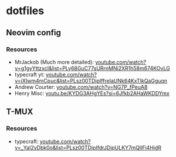 # dotfiles

## Neovim config

### Resources

- MrJackob (Much more detailed): [youtube.com/watch?v=g1gyYttzxcI&list=PLy68GuC77sURrnMNi2XR1h58m674KOvLG](https://www.youtube.com/watch?v=g1gyYttzxcI&list=PLy68GuC77sURrnMNi2XR1h58m674KOvLG)
- typecraft yt: [youtube.com/watch?v=iXIwm4mCpuc&list=PLsz00TDipIffreIaUNk64KxTIkQaGguqn](https://www.youtube.com/watch?v=iXIwm4mCpuc&list=PLsz00TDipIffreIaUNk64KxTIkQaGguqn)
- Andrew Courter: [youtube.com/watch?v=NG7P_fPeuA8](https://www.youtube.com/watch?v=NG7P_fPeuA8)
- Henry Misc: [youtu.be/KYDG3AHgYEs?si=6Jfkb2AHaWKDDYmx](https://youtu.be/KYDG3AHgYEs?si=6Jfkb2AHaWKDDYmx)

## T-MUX

### Resources

- typecraft: [youtube.com/watch?v=\_YaI2vDbk0o&list=PLsz00TDipIfdrJDjpULKY7mQlIFi4HjdR](https://www.youtube.com/watch?v=_YaI2vDbk0o&list=PLsz00TDipIfdrJDjpULKY7mQlIFi4HjdR)
